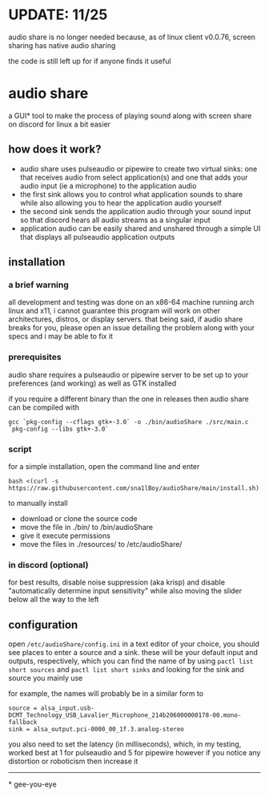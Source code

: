 # UPDATE: 11/25
audio share is no longer needed because, as of linux client v0.0.76, screen sharing has native audio sharing

the code is still left up for if anyone finds it useful

# audio share
a GUI* tool to make the process of playing sound along with screen share on discord for linux a bit easier

## how does it work?
- audio share uses pulseaudio or pipewire to create two virtual sinks: one that receives audio from select application(s) and one that adds your audio input (ie a microphone) to the application audio
- the first sink allows you to control what application sounds to share while also allowing you to hear the application audio yourself
- the second sink sends the application audio through your sound input so that discord hears all audio streams as a singular input
- application audio can be easily shared and unshared through a simple UI that displays all pulseaudio application outputs

## installation
### a brief warning
all development and testing was done on an x86-64 machine running arch linux and x11, i cannot guarantee this program will work on other architectures, distros, or display servers. that being said, if audio share breaks for you, please open an issue detailing the problem along with your specs and i may be able to fix it

### prerequisites 
audio share requires a pulseaudio or pipewire server to be set up to your preferences (and working) as well as GTK installed

if you require a different binary than the one in releases then audio share can be compiled with
```
gcc `pkg-config --cflags gtk+-3.0` -o ./bin/audioShare ./src/main.c `pkg-config --libs gtk+-3.0`
```
### script
for a simple installation, open the command line and enter
```
bash <(curl -s https://raw.githubusercontent.com/sna1lBoy/audioShare/main/install.sh)
```
to manually install
- download or clone the source code
-  move the file in ./bin/ to /bin/audioShare
- give it execute permissions
- move the files in ./resources/ to /etc/audioShare/

### in discord (optional)
for best results, disable noise suppression (aka krisp) and disable "automatically determine input sensitivity" while also moving the slider below all the way to the left

## configuration
open `/etc/audioShare/config.ini` in a text editor of your choice, you should see places to enter a source and a sink. these will be your default input and outputs, respectively, which you can find the name of by using `pactl list short sources` and `pactl list short sinks` and looking for the sink and source you mainly use

for example, the names will probably be in a similar form to
```
source = alsa_input.usb-DCMT_Technology_USB_Lavalier_Microphone_214b206000000178-00.mono-fallback
sink = alsa_output.pci-0000_00_1f.3.analog-stereo
```
you also need to set the latency (in milliseconds), which, in my testing, worked best at 1 for pulseaudio and 5 for pipewire however if you notice any distortion or roboticism then increase it

---
\* gee-you-eye
